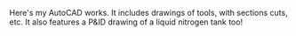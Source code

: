 Here's my AutoCAD works. It includes drawings of tools, with sections cuts, etc. It also features a P&ID drawing of a liquid nitrogen tank too!
